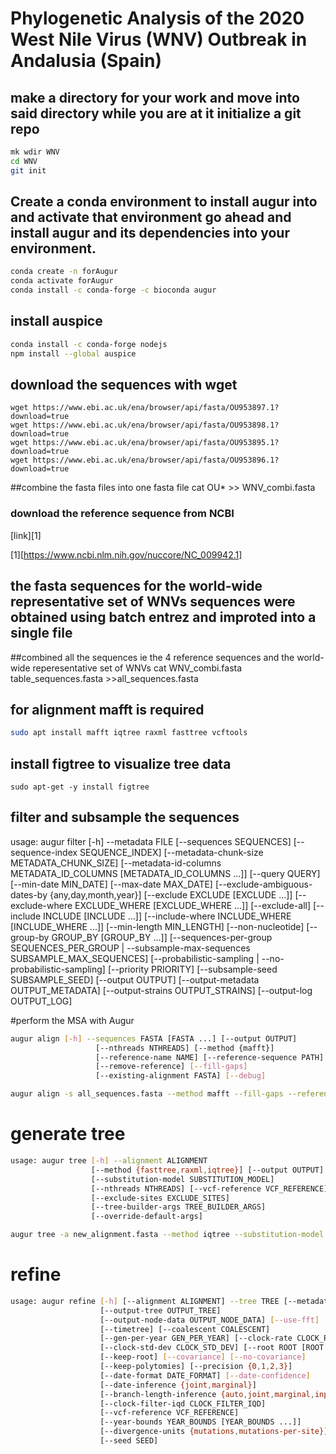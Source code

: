 # Phylogenetic Analysis of the 2020 West Nile Virus (WNV) Outbreak in Andalusia (Spain)

## make a directory for your work and move into said directory while you are at it initialize a git repo

```bash
mk wdir WNV
cd WNV
git init
```
## Create a conda environment to install augur into and activate that environment go ahead and install augur and its dependencies into your environment. 
```bash
conda create -n forAugur
conda activate forAugur
conda install -c conda-forge -c bioconda augur
```

## install auspice
```bash
conda install -c conda-forge nodejs
npm install --global auspice
```

## download the sequences with wget
```
wget https://www.ebi.ac.uk/ena/browser/api/fasta/OU953897.1?download=true
wget https://www.ebi.ac.uk/ena/browser/api/fasta/OU953898.1?download=true
wget https://www.ebi.ac.uk/ena/browser/api/fasta/OU953895.1?download=true
wget https://www.ebi.ac.uk/ena/browser/api/fasta/OU953896.1?download=true
```

##combine the fasta files into one fasta file
cat OU* >> WNV_combi.fasta

### download the reference sequence from NCBI
[link][1]

[1][https://www.ncbi.nlm.nih.gov/nuccore/NC_009942.1]

## the fasta sequences for the world-wide representative set of WNVs sequences were obtained using batch entrez and improted into a single file

##combined all the sequences ie the 4 reference sequences and the world-wide reperesentative set of WNVs
cat WNV_combi.fasta table_sequences.fasta >>all_sequences.fasta

## for alignment mafft is required 
```bash
sudo apt install mafft iqtree raxml fasttree vcftools
```
## install figtree to visualize tree data
```
sudo apt-get -y install figtree
```

## filter and subsample the sequences

usage: augur filter [-h] --metadata FILE [--sequences SEQUENCES]
                    [--sequence-index SEQUENCE_INDEX]
                    [--metadata-chunk-size METADATA_CHUNK_SIZE]
                    [--metadata-id-columns METADATA_ID_COLUMNS [METADATA_ID_COLUMNS ...]]
                    [--query QUERY] [--min-date MIN_DATE]
                    [--max-date MAX_DATE]
                    [--exclude-ambiguous-dates-by {any,day,month,year}]
                    [--exclude EXCLUDE [EXCLUDE ...]]
                    [--exclude-where EXCLUDE_WHERE [EXCLUDE_WHERE ...]]
                    [--exclude-all] [--include INCLUDE [INCLUDE ...]]
                    [--include-where INCLUDE_WHERE [INCLUDE_WHERE ...]]
                    [--min-length MIN_LENGTH] [--non-nucleotide]
                    [--group-by GROUP_BY [GROUP_BY ...]]
                    [--sequences-per-group SEQUENCES_PER_GROUP | --subsample-max-sequences SUBSAMPLE_MAX_SEQUENCES]
                    [--probabilistic-sampling | --no-probabilistic-sampling]
                    [--priority PRIORITY] [--subsample-seed SUBSAMPLE_SEED]
                    [--output OUTPUT] [--output-metadata OUTPUT_METADATA]
                    [--output-strains OUTPUT_STRAINS]
                    [--output-log OUTPUT_LOG]

#perform the MSA with Augur
```bash
augur align [-h] --sequences FASTA [FASTA ...] [--output OUTPUT]
                   [--nthreads NTHREADS] [--method {mafft}]
                   [--reference-name NAME] [--reference-sequence PATH]
                   [--remove-reference] [--fill-gaps]
                   [--existing-alignment FASTA] [--debug]
```

```bash
augur align -s all_sequences.fasta --method mafft --fill-gaps --reference-sequence NC_009942.1.fasta -o new_alignment.fasta


```

# generate tree
```bash
usage: augur tree [-h] --alignment ALIGNMENT
                  [--method {fasttree,raxml,iqtree}] [--output OUTPUT]
                  [--substitution-model SUBSTITUTION_MODEL]
                  [--nthreads NTHREADS] [--vcf-reference VCF_REFERENCE]
                  [--exclude-sites EXCLUDE_SITES]
                  [--tree-builder-args TREE_BUILDER_ARGS]
                  [--override-default-args]
```

```bash
augur tree -a new_alignment.fasta --method iqtree --substitution-model GTR -o alignment.nwk --tree-builder-args="-ninit 2 -n 2 -me 0.05"

```


# refine
```bash
usage: augur refine [-h] [--alignment ALIGNMENT] --tree TREE [--metadata FILE]
                    [--output-tree OUTPUT_TREE]
                    [--output-node-data OUTPUT_NODE_DATA] [--use-fft]
                    [--timetree] [--coalescent COALESCENT]
                    [--gen-per-year GEN_PER_YEAR] [--clock-rate CLOCK_RATE]
                    [--clock-std-dev CLOCK_STD_DEV] [--root ROOT [ROOT ...]]
                    [--keep-root] [--covariance] [--no-covariance]
                    [--keep-polytomies] [--precision {0,1,2,3}]
                    [--date-format DATE_FORMAT] [--date-confidence]
                    [--date-inference {joint,marginal}]
                    [--branch-length-inference {auto,joint,marginal,input}]
                    [--clock-filter-iqd CLOCK_FILTER_IQD]
                    [--vcf-reference VCF_REFERENCE]
                    [--year-bounds YEAR_BOUNDS [YEAR_BOUNDS ...]]
                    [--divergence-units {mutations,mutations-per-site}]
                    [--seed SEED]
```

```bash

```
